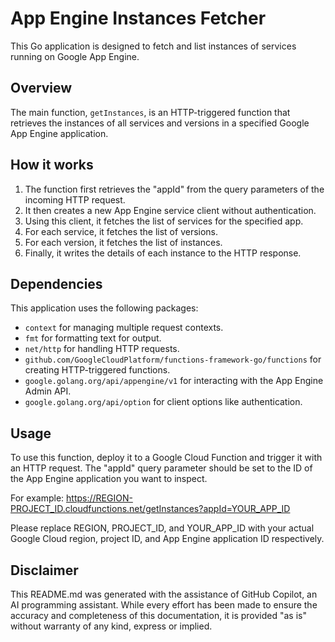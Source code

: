 # App Engine Instances Fetcher

This Go application is designed to fetch and list instances of services running on Google App Engine.

## Overview

The main function, `getInstances`, is an HTTP-triggered function that retrieves the instances of all services and versions in a specified Google App Engine application.

## How it works

1. The function first retrieves the "appId" from the query parameters of the incoming HTTP request.
2. It then creates a new App Engine service client without authentication.
3. Using this client, it fetches the list of services for the specified app.
4. For each service, it fetches the list of versions.
5. For each version, it fetches the list of instances.
6. Finally, it writes the details of each instance to the HTTP response.

## Dependencies

This application uses the following packages:

- `context` for managing multiple request contexts.
- `fmt` for formatting text for output.
- `net/http` for handling HTTP requests.
- `github.com/GoogleCloudPlatform/functions-framework-go/functions` for creating HTTP-triggered functions.
- `google.golang.org/api/appengine/v1` for interacting with the App Engine Admin API.
- `google.golang.org/api/option` for client options like authentication.

## Usage

To use this function, deploy it to a Google Cloud Function and trigger it with an HTTP request. The "appId" query parameter should be set to the ID of the App Engine application you want to inspect.

For example:
https://REGION-PROJECT_ID.cloudfunctions.net/getInstances?appId=YOUR_APP_ID

Please replace REGION, PROJECT_ID, and YOUR_APP_ID with your actual Google Cloud region, project ID, and App Engine application ID respectively.

## Disclaimer

This README.md was generated with the assistance of GitHub Copilot, an AI programming assistant. While every effort has been made to ensure the accuracy and completeness of this documentation, it is provided "as is" without warranty of any kind, express or implied.